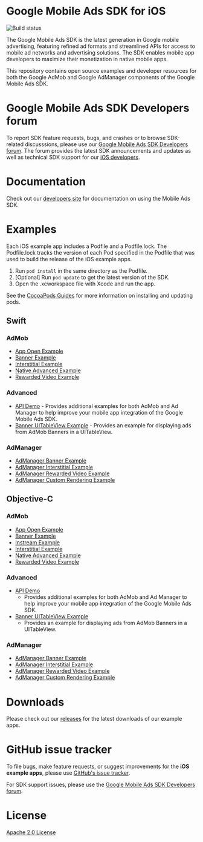 # Google Mobile Ads SDK for iOS

![Build status](https://github.com/googleads/googleads-mobile-ios-examples/workflows/Build%20Status/badge.svg?branch=master)

The Google Mobile Ads SDK is the latest generation in Google mobile advertising,
featuring refined ad formats and streamlined APIs for access to mobile ad
networks and advertising solutions. The SDK enables mobile app developers to
maximize their monetization in native mobile apps.

This repository contains open source examples and developer resources for both
the Google AdMob and Google AdManager components of the Google Mobile Ads
SDK.

# Google Mobile Ads SDK Developers forum

To report SDK feature requests, bugs, and crashes or to browse SDK-related
discusssions, please use our [Google Mobile Ads SDK Developers forum](https://groups.google.com/forum/#!forum/google-admob-ads-sdk).
The forum provides the latest SDK announcements and updates as well as
technical SDK support for our [iOS developers](https://groups.google.com/forum/#!categories/google-admob-ads-sdk/ios).

# Documentation

Check out our [developers site](https://developers.google.com/mobile-ads-sdk/)
for documentation on using the Mobile Ads SDK.

# Examples

Each iOS example app includes a Podfile and a Podfile.lock. The Podfile.lock
tracks the version of each Pod specified in the Podfile that was used to build
the release of the iOS example apps.

1. Run `pod install` in the same directory as the Podfile.
1. [Optional] Run `pod update` to get the latest version of the SDK.
1. Open the .xcworkspace file with Xcode and run the app.

See the [CocoaPods Guides](https://guides.cocoapods.org/)
for more information on installing and updating pods.

## Swift

### AdMob

*   [App Open Example](https://github.com/googleads/googleads-mobile-ios-examples/tree/master/Swift/admob/AppOpenExample)
*   [Banner Example](https://github.com/googleads/googleads-mobile-ios-examples/tree/master/Swift/admob/BannerExample)
*   [Interstitial Example](https://github.com/googleads/googleads-mobile-ios-examples/tree/master/Swift/admob/InterstitialExample)
*   [Native Advanced Example](https://github.com/googleads/googleads-mobile-ios-examples/tree/master/Swift/admob/NativeAdvancedExample)
*   [Rewarded Video Example](https://github.com/googleads/googleads-mobile-ios-examples/tree/master/Swift/admob/RewardedVideoExample)

### Advanced

*   [API
    Demo](https://github.com/googleads/googleads-mobile-ios-examples/tree/master/Swift/advanced/APIDemo) -
    Provides additional examples for both AdMob and Ad Manager to help improve
    your mobile app integration of the Google Mobile Ads SDK.
*   [Banner UITableView
    Example](https://github.com/googleads/googleads-mobile-ios-examples/tree/master/Swift/advanced/BannerTableViewExample) -
    Provides an example for displaying ads from AdMob Banners in a UITableView.

### AdManager

*   [AdManager Banner Example](https://github.com/googleads/googleads-mobile-ios-examples/tree/master/Swift/admanager/AdManagerBannerExample)
*   [AdManager Interstitial Example](https://github.com/googleads/googleads-mobile-ios-examples/tree/master/Swift/admanager/AdManagerInterstitialExample)
*   [AdManager Rewarded Video Example](https://github.com/googleads/googleads-mobile-ios-examples/tree/master/Swift/admanager/AdManagerRewardedVideoExample)
*   [AdManager Custom Rendering Example](https://github.com/googleads/googleads-mobile-ios-examples/tree/master/Swift/admanager/AdManagerCustomRenderingExample)

## Objective-C

### AdMob

*   [App Open Example](https://github.com/googleads/googleads-mobile-ios-examples/tree/master/Objective-C/admob/AppOpenExample)
*   [Banner Example](https://github.com/googleads/googleads-mobile-ios-examples/tree/master/Objective-C/admob/BannerExample)
*   [Instream Example](https://github.com/googleads/googleads-mobile-ios-examples/tree/master/Objective-C/admob/InstreamExample)
*   [Interstitial Example](https://github.com/googleads/googleads-mobile-ios-examples/tree/master/Objective-C/admob/InterstitialExample)
*   [Native Advanced Example](https://github.com/googleads/googleads-mobile-ios-examples/tree/master/Objective-C/admob/NativeAdvancedExample)
*   [Rewarded Video Example](https://github.com/googleads/googleads-mobile-ios-examples/tree/master/Objective-C/admob/RewardedVideoExample)

### Advanced

*   [API
    Demo](https://github.com/googleads/googleads-mobile-ios-examples/tree/master/Objective-C/advanced/APIDemo)
    -   Provides additional examples for both AdMob and Ad Manager to help
        improve your mobile app integration of the Google Mobile Ads SDK.
*   [Banner UITableView
    Example](https://github.com/googleads/googleads-mobile-ios-examples/tree/master/Objective-C/advanced/BannerTableViewExample)
    -   Provides an example for displaying ads from AdMob Banners in a
        UITableView.

### AdManager

*   [AdManager Banner Example](https://github.com/googleads/googleads-mobile-ios-examples/tree/master/Objective-C/admanager/AdManagerBannerExample)
*   [AdManager Interstitial Example](https://github.com/googleads/googleads-mobile-ios-examples/tree/master/Objective-C/admanager/AdManagerInterstitialExample)
*   [AdManager Rewarded Video Example](https://github.com/googleads/googleads-mobile-ios-examples/tree/master/Objective-C/admanager/AdManagerRewardedVideoExample)
*   [AdManager Custom Rendering Example](https://github.com/googleads/googleads-mobile-ios-examples/tree/master/Objective-C/admanager/AdManagerCustomRenderingExample)

# Downloads

Please check out our [releases](https://github.com/googleads/googleads-mobile-ios-examples/releases)
for the latest downloads of our example apps.

# GitHub issue tracker

To file bugs, make feature requests, or suggest improvements for the
**iOS example apps**, please use [GitHub's issue tracker](https://github.com/googleads/googleads-mobile-ios-examples/issues).

For SDK support issues, please use the [Google Mobile Ads SDK Developers forum](https://groups.google.com/forum/#!forum/google-admob-ads-sdk).

# License

[Apache 2.0 License](http://www.apache.org/licenses/LICENSE-2.0.html)
